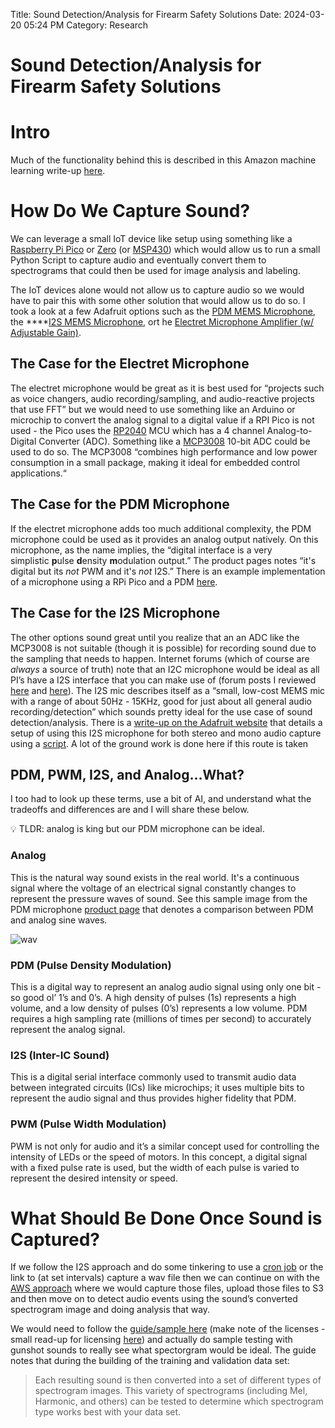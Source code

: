 Title: Sound Detection/Analysis for Firearm Safety Solutions
Date: 2024-03-20 05:24 PM 
Category: Research

# Sound Detection/Analysis for Firearm Safety Solutions

# Intro

Much of the functionality behind this is described in this Amazon machine learning write-up [here](https://aws.amazon.com/blogs/machine-learning/detect-audio-events-with-amazon-rekognition/). 

# How Do We Capture Sound?

We can leverage a small IoT device like setup using something like a [Raspberry Pi Pico](https://www.raspberrypi.com/products/raspberry-pi-pico/) or [Zero](https://www.raspberrypi.com/products/raspberry-pi-zero/) (or [MSP430](https://www.ti.com/microcontrollers-mcus-processors/msp430-microcontrollers/overview.html)) which would allow us to run a small Python Script to capture audio and eventually convert them to spectrograms that could then be used for image analysis and labeling. 

The IoT devices alone would not allow us to capture audio so we would have to pair this with some other solution that would allow us to do so. I took a look at a few Adafruit options such as the [PDM MEMS Microphone](https://www.adafruit.com/product/3492), the ****[I2S MEMS Microphone](https://www.adafruit.com/product/3421), ort he [Electret Microphone Amplifier (w/ Adjustable Gain)](https://www.adafruit.com/product/1063?gad_source=1&gclid=CjwKCAjwkuqvBhAQEiwA65XxQHe3jAjqpU0v_XDNDbXJCrdvrsYmrcYeFRL4VcEjmexbikw-BFcHUhoCxhkQAvD_BwE).

## The Case for the Electret Microphone

The electret microphone would be great as it is best used for “projects such as voice changers, audio recording/sampling, and audio-reactive projects that use FFT” but we would need to use something like an Arduino or microchip to convert the analog signal to a digital value if a RPI Pico is not used - the Pico uses the [RP2040](https://datasheets.raspberrypi.com/rp2040/rp2040-datasheet.pdf) MCU which has a 4 channel Analog-to-Digital Converter (ADC). Something like a [MCP3008](https://www.microchip.com/en-us/product/mcp3008) 10-bit ADC could be used to do so. The MCP3008 “combines high performance and low power consumption in a small package, making it ideal for embedded control applications.“ 

## The Case for the PDM Microphone

If the electret microphone adds too much additional complexity, the PDM microphone could be used as it provides an analog output natively. On this microphone, as the name implies, the “digital interface is a very simplistic **p**ulse **d**ensity **m**odulation output.” The product pages notes “it's digital but its *not* PWM and it's *not* I2S.” There is an example implementation of a microphone using a RPi Pico and a PDM [here](https://www.hackster.io/sandeep-mistry/create-a-usb-microphone-with-the-raspberry-pi-pico-cc9bd5). 

## The Case for the I2S Microphone

The other options sound great until you realize that an an ADC like the MCP3008 is not suitable (though it is possible) for recording sound due to the sampling that needs to happen. Internet forums (which of course are *always* a source of truth) note that an I2C microphone would be ideal as all PI’s have a I2S interface that you can make use of (forum posts I reviewed [here](https://forums.raspberrypi.com/viewtopic.php?t=353806) and [here](https://forums.raspberrypi.com/viewtopic.php?p=1185062&hilit=record+audio+from+analog+microphone#p1185062)). The I2S mic describes itself as a “small, low-cost MEMS mic with a range of about 50Hz - 15KHz, good for just about all general audio recording/detection” which sounds pretty ideal for the use case of sound detection/analysis. There is a [write-up on the Adafruit website](https://learn.adafruit.com/adafruit-i2s-mems-microphone-breakout/raspberry-pi-wiring-test) that details a setup of using this I2S microphone for both stereo and mono audio capture using a [script](https://raw.githubusercontent.com/adafruit/Raspberry-Pi-Installer-Scripts/master/i2smic.py). A lot of the ground work is done here if this route is taken

## PDM, PWM, I2S, and Analog…What?

I too had to look up these terms, use a bit of AI, and understand what the tradeoffs and differences are and I will share these below. 

<aside>
💡 TLDR: analog is king but our PDM microphone can be ideal.

</aside>

### Analog

This is the natural way sound exists in the real world. It's a continuous signal where the voltage of an electrical signal constantly changes to represent the pressure waves of sound. See this sample image from the PDM microphone [product page](https://learn.adafruit.com/adafruit-pdm-microphone-breakout/) that denotes a comparison between PDM and analog sine waves.

![wav](https://upload.wikimedia.org/wikipedia/commons/thumb/e/e7/Pulse_density_modulation.svg/600px-Pulse_density_modulation.svg.png)

### PDM (Pulse Density Modulation)

This is a digital way to represent an analog audio signal using only one bit - so good ol’ 1’s and 0’s. A high density of pulses (1s) represents a high volume, and a low density of pulses (0’s) represents a low volume. PDM requires a high sampling rate (millions of times per second) to accurately represent the analog signal.

### **I2S (Inter-IC Sound)**

This is a digital serial interface commonly used to transmit audio data between integrated circuits (ICs) like microchips; it uses multiple bits to represent the audio signal and thus provides higher fidelity that PDM.

### **PWM (Pulse Width Modulation)**

PWM is not only for audio and it’s a similar concept used for controlling the intensity of LEDs or the speed of motors. In this concept, a digital signal with a fixed pulse rate is used, but the width of each pulse is varied to represent the desired intensity or speed.

# What Should Be Done Once Sound is Captured?

If we follow the I2S approach and do some tinkering to use a [cron job](https://learn.adafruit.com/adafruit-i2s-mems-microphone-breakout/raspberry-pi-wiring-test) or the link to (at set intervals) capture a wav file then we can continue on with the [AWS approach](https://aws.amazon.com/blogs/machine-learning/detect-audio-events-with-amazon-rekognition/) where we would capture those files, upload those files to S3 and then move on to detect audio events using the sound’s converted spectrogram image and doing analysis that way. 

We would need to follow the [guide/sample here](https://github.com/aws-samples/using-rekognition-to-detect-sounds?tab=readme-ov-file#building-a-training-and-validation-data-set) (make note of the licenses - small read-up for licensing [here](https://redpalm.co.uk/importance-of-software-licensing/)) and actually do sample testing with gunshot sounds to really see what spectorgram would be ideal. The guide notes that during the building of the training and validation data set:

> Each resulting sound is then converted into a set of different types of spectrogram images. This variety of spectrograms (including Mel, Harmonic, and others) can be tested to determine which spectrogram type works best with your data set.
>
